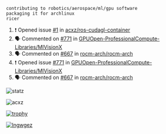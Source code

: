 ```
contributing to robotics/aerospace/ml/gpu software
packaging it for archlinux
ricer
```

<!--START_SECTION:activity-->
1. ❗️ Opened issue [#1](https://github.com/acxz/ros-cudagl-container/issues/1) in [acxz/ros-cudagl-container](https://github.com/acxz/ros-cudagl-container)
2. 🗣 Commented on [#771](https://github.com/GPUOpen-ProfessionalCompute-Libraries/MIVisionX/issues/771) in [GPUOpen-ProfessionalCompute-Libraries/MIVisionX](https://github.com/GPUOpen-ProfessionalCompute-Libraries/MIVisionX)
3. 🗣 Commented on [#667](https://github.com/rocm-arch/rocm-arch/issues/667) in [rocm-arch/rocm-arch](https://github.com/rocm-arch/rocm-arch)
4. ❗️ Opened issue [#771](https://github.com/GPUOpen-ProfessionalCompute-Libraries/MIVisionX/issues/771) in [GPUOpen-ProfessionalCompute-Libraries/MIVisionX](https://github.com/GPUOpen-ProfessionalCompute-Libraries/MIVisionX)
5. 🗣 Commented on [#667](https://github.com/rocm-arch/rocm-arch/issues/667) in [rocm-arch/rocm-arch](https://github.com/rocm-arch/rocm-arch)
<!--END_SECTION:activity-->


![statz](https://github-readme-stats.vercel.app/api?username=acxz&include_all_commits=true&show_icons=true)

<p><img align="center" src="https://github-readme-streak-stats.herokuapp.com/?user=acxz&" alt="acxz" /></p>

[![trophy](https://github-profile-trophy.vercel.app/?username=acxz)](https://github.com/ryo-ma/github-profile-trophy)

[![lngwgez](https://github-readme-stats.vercel.app/api/top-langs/?username=acxz&layout=compact)](https://github.com/acxz/github-readme-stats)

